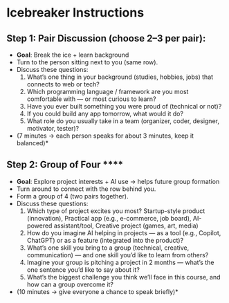 
# Icebreaker Instructions

## Step 1: Pair Discussion **(choose 2–3 per pair)**:

- **Goal**: Break the ice + learn background
- Turn to the person sitting next to you (same row).
- Discuss these questions:
  1. What’s one thing in your background (studies, hobbies, jobs) that connects to web or tech?
  2. Which programming language / framework are you most comfortable with — or most curious to learn?
  3. Have you ever built something you were proud of (technical or not)?
  4. If you could build any app tomorrow, what would it do?
  5. What role do you usually take in a team (organizer, coder, designer, motivator, tester)?  
- (7 minutes → each person speaks for about 3 minutes, keep it balanced)*

## Step 2: Group of Four ****
- **Goal**: Explore project interests + AI use → helps future group formation
- Turn around to connect with the row behind you.
- Form a group of 4 (two pairs together).
- Discuss these questions:
  1. Which type of project excites you most? Startup-style product (innovation), Practical app (e.g., e-commerce, job board), AI-powered assistant/tool, Creative project (games, art, media)
  2. How do you imagine AI helping in projects — as a tool (e.g., Copilot, ChatGPT) or as a feature (integrated into the product)?
  3. What’s one skill you bring to a group (technical, creative, communication) — and one skill you’d like to learn from others?
  4. Imagine your group is pitching a project in 2 months — what’s the one sentence you’d like to say about it?
  5. What’s the biggest challenge you think we’ll face in this course, and how can a group overcome it?
- (10 minutes → give everyone a chance to speak briefly)*


